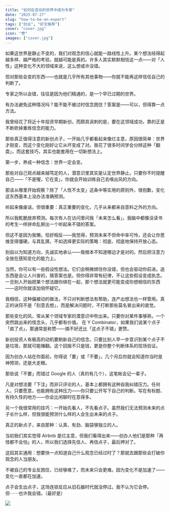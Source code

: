```yaml
---
title: "如何在变动的世界中成为专家"
date: "2025-07-27"
slug: "how-to-be-an-expert"
tags: ["创业", "好文推荐"]
cover: "cover.jpg"
icon: "😎"
images: ["cover.jpg"]
---
```

如果这世界是静止不变的，我们对观念的信心就能一路线性上升。某个想法经得起越多样、越严格的考验，就越可能是真的。许多人其实默默相信这一点——对「人性」这种变化不大的领域来说，这么想或许没错。



但对那些会变的东西——也就是几乎所有其他事物——你就不能再这样信任自己的判断了。



专家之所以会错，往往是因为他们精通的，是一个早已过期的世界。



有办法避免这种情况吗？能不能不被过时信念困住？答案是——可以，但得靠一点方法。



我曾经花了将近十年投资早期新创，而颇具讽刺的是，要在这领域成功，靠的正是不断砍掉重练信念的能力。



那些真正值得注意的新创点子，一开始几乎都看起来像烂主意，原因很简单：世界才刚变，而这个变化刚好让它从坏变成了对。我花了很多时间学会分辨这种「翻盘」，而这套技巧，其实也能套用在一切新想法上。



第一步，养成一种信念：世界一定会变。



那些对自己观点越来越笃定的人，潜意识里其实是认定世界静止。只要你不时提醒自己——「不是喔，它在变」，你就会开始训练自己去嗅出风的方向。



那该从哪里开始观察？除了「人性不太变」这条中等实用的原则外，很抱歉，变化这东西基本上没办法准确预测。



听起来像废话，但很重要：真正重要的变化，几乎从来都来自意料之外的方向。



所以我乾脆放弃预测。每次有人在访问里问我「未来怎么看」，我脑中都像没读书的考生一样拼命乱掰出一个听起来不错的答案。



但这不是因为我懒。恰好相反——我觉得，预测未来不但命中率可怜，还会让你思维变得僵硬。与其乱猜，不如选择更实际的策略：彻底、彻底地保持开放心态。



别自以为知道方向，先诚实地承认——我根本不知道哪边才是对的。然后把注意力全放在感知变化的能力上。



当然，你可以有一些假设性想法。它们会稍微绑住你没错，但也会驱动你前进。追东西是会让人兴奋的，猜答案也是。但你得非常有纪律，不让这些假设变成执念。
一旦别人开始把某个想法跟你绑在一起，那个想法就更可能变成你想相信的东西——这时你就该加倍怀疑它。



我相信，这种偏被动的做法，不只对判断想法有帮助，连产出想法也一样管用。真正的诀窍不是「刻意去想」，而是解决问题时，不打断那些莫名冒出来的直觉。



那些变化的风，常从某个领域专家的潜意识中吹出来。只要你对某件事够熟，一个突然跳出来的怪念头，几乎都有价值。
在 Y Combinator，如果我们说某个点子「疯了点」，那通常是称赞——搞不好还比「这点子不错」更赞。



新创投资人有极高的动机要刷新自己的信念。只要比别人早一步意识到某个点子不是垃圾，那就可能赚翻。这个回报不只是钱，更是你整个判断体系的现场验证。



因为创办人站在你面前，你得说「要」或「不要」，几个月后你就会知道你当时是神预测，还是大走眼。



那些说「不要」而错过 Google 的人（真的有几个），这笔帐会记一辈子。



凡是对想法要「下注」而非只评论的人，基本上都拥有这种自我纠错压力。任何人，只要愿意，也能拥有这种压力——你只要公开写下自己的判断。写在有标题、有持久性的地方——你会比闲聊时在意得多。



另一个我很常用的技巧：一开始先看人，不先看点子。虽然我们无法预测未来的点子长什么样，但我很能预测什么样的人会生出未来的点子。



真正的新点子，来自那种：认真、有劲、脑袋够独立的人。



当初我们其实觉得 Airbnb 是烂主意，但我们看得出来——创办人他们是那种「再怪都不会怕」的人，所以我们选择先信人、再信点子，最后押对了。



这招其实通用：想要快一点知道自己什么观念已经过时了？那就去跟那些会打破你观念的人当朋友。



不被自己的专业反困住，已经够难了，而未来只会更难。因为变化不是加速了——变化一直都在加速。



点子会生出点子，这场连锁反应从旧石器时代就没停过。我不认为它会停。
但⋯⋯也许我会错。（最好是）




![](https://prod-files-secure.s3.us-west-2.amazonaws.com/112d0858-5090-4d34-a606-b75eb8d65fd2/46476355-9cf3-4e99-9b7a-3531bc426380/1000202064.png?X-Amz-Algorithm=AWS4-HMAC-SHA256&X-Amz-Content-Sha256=UNSIGNED-PAYLOAD&X-Amz-Credential=ASIAZI2LB4664GLKDH76%2F20250816%2Fus-west-2%2Fs3%2Faws4_request&X-Amz-Date=20250816T194253Z&X-Amz-Expires=3600&X-Amz-Security-Token=IQoJb3JpZ2luX2VjEDQaCXVzLXdlc3QtMiJHMEUCIGgYgjlRBI5YUOXcJIfusfBR8ngkhKa9n4ViDPtX5pnOAiEA2%2F2tBAEL0tspegolJVG0lzpfvMwa0uyeCvoSLbArxwYq%2FwMIfRAAGgw2Mzc0MjMxODM4MDUiDAWwo7OlK14B11nwRCrcA7RlhP5CKGv6hCoaJzq6XhP0QdkFZLYZwP9OxihkLkt3mresDCGv%2Bf8iw%2B6KRmV%2FyoYnJjxDTc%2BIxXwsfiwEtzHWi6M7xqNPF%2BSVq50S%2Fl8LsqMXAQrhd6nR%2F4PJLrrVl1GAb3It1qcZCq7bQUJLq3vq6XBlNfQtY8QdMWgckq1pOywecyXLTV9PJ7kVogU1N3zYmLIfk4cnCEvsOcvMcbkAMt0aDbXSSF5pbBziFgFC9a4FSkNjVl5hRMLi3gOPrTpIMsdlCY4RpcvqRsg3lf2D1OGsDDYiLnajXCm0luK7Iv6ZnfyyQz82CFWEq3HSDm8scnRREiaxSPmUzCrgo8BssMKPE0004tkgRI865icqxCaJg533XyqNpm0u%2FnNM1dH%2Fxu%2Fyvs50Wl3iedeSgwoEFWGOGnRt%2FMmLO6dEqJZURDEOV3aE87jBdWql33wS%2F9x7rnclt4SfB9d4Es5UULwW1QWz37rbYs4jtgdjNhvq56prFX8gTjdI00wPO0t%2BQ2RNwoiNDvMyaCoW1eQtKc6W3aySXLw1fPX66XAqIEC%2BXp5af5VP1MBGHnbFgzcxBeDboxsXqb9rz6V9W%2B1zba9JLf6zqw6J%2FnhIVxwdpkGFt8BlgVldn75RA0ZmMNK9g8UGOqUBDbWmqV3OJMYp6YXMmoP2HObFZ11uuiUFabxMAw1Lmw4dEHBBdWLJSSvjsTCZCBQ4z8OQFXhe%2BKJ0Azes5Vm3BJVGJ1qZOTkuxL1XGAOLNmD%2BdWmeFxwwbFO3v4u0oZtYnJHxMkFq%2FthhNFmX4sMr4ty1kMNooQ7EDunI%2FKhmmyQoaHUDJHbFOVvKvJvAbDs4ldCTvXW5H5dO0dp69SIN67dUhCe4&X-Amz-Signature=a5449518160211cf4cb50e742c6946d5550e79ae218d24d477e2c2af3731b649&X-Amz-SignedHeaders=host&x-amz-checksum-mode=ENABLED&x-id=GetObject)

